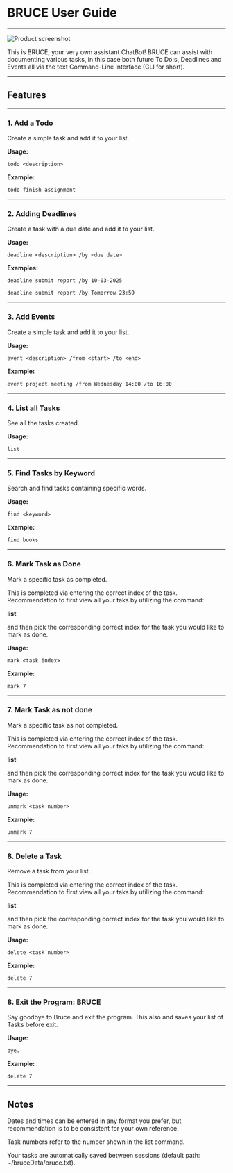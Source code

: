# BRUCE User Guide

---
![Product screenshot](docs/img.png)

This is BRUCE, your very own assistant ChatBot!
BRUCE can assist with documenting various tasks, in this case both future To Do:s, Deadlines and Events all via the text Command-Line Interface (CLI for short).

---
## Features

---
### 1. Add a Todo
Create a simple task and add it to your list.

**Usage:**
```
todo <description>
```
**Example:**
```
todo finish assignment
```

---

### 2. Adding Deadlines
Create a task with a due date and add it to your list.

**Usage:**
```
deadline <description> /by <due date>
```
**Examples:**
```
deadline submit report /by 10-03-2025
```
```
deadline submit report /by Tomorrow 23:59
```

---

### 3. Add Events
Create a simple task and add it to your list.

**Usage:**
```
event <description> /from <start> /to <end>
```
**Example:**
```
event project meeting /from Wednesday 14:00 /to 16:00
```

---

### 4. List all Tasks
See all the tasks created.

**Usage:**
```
list
```

---
### 5. Find Tasks by Keyword
Search and find tasks containing specific words.

**Usage:**
```
find <keyword>
```
**Example:**
```
find books
```

---
### 6. Mark Task as Done
Mark a specific task as completed.

This is completed via entering the correct index of the task.
Recommendation to first view all your taks by utilizing the command:

**list**

and then pick the corresponding correct index for the task you would like to mark as done.

**Usage:**
```
mark <task index>
```
**Example:**
```
mark 7
```
---
### 7. Mark Task as not done
Mark a specific task as not completed.

This is completed via entering the correct index of the task.
Recommendation to first view all your taks by utilizing the command:

**list**

and then pick the corresponding correct index for the task you would like to mark as done.

**Usage:**
```
unmark <task number>
```
**Example:**
```
unmark 7
```
---
### 8. Delete a Task
Remove a task from your list.

This is completed via entering the correct index of the task.
Recommendation to first view all your taks by utilizing the command:

**list**

and then pick the corresponding correct index for the task you would like to mark as done.

**Usage:**
```
delete <task number>
```
**Example:**
```
delete 7
```
---
### 8. Exit the Program: BRUCE
Say goodbye to Bruce and exit the program. This also and saves your list of Tasks before exit.

**Usage:**
```
bye.
```
**Example:**
```
delete 7
```


---
## Notes

Dates and times can be entered in any format you prefer, but recommendation is to be consistent for your own reference.

Task numbers refer to the number shown in the list command.

Your tasks are automatically saved between sessions (default path: ~/bruceData/bruce.txt).
